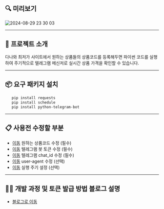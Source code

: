 ## 🔍 미리보기
![2024-08-29 23 30 03](https://github.com/user-attachments/assets/b3ccf2ff-23a4-4cec-af62-937917c29b82)

---
## 🌟 프로젝트 소개

다나와 최저가 사이트에서 원하는 상품들의 상품코드를 등록해두면 파이썬 코드를 실행하여 주기적으로 텔레그램 메신저로 실시간 상품 가격을 확인할 수 있습니다.

---
## 📦 요구 패키지 설치
 ```bash
    pip install requests
    pip install schedule
    pip install python-telegram-bot
 ```
---
## 📋 사용전 수정할 부분

- [이동](https://github.com/Blue-B/danawa_product_price/blob/main/main.py#L13) 원하는 상품코드 수정 (필수)
- [이동](https://github.com/Blue-B/danawa_product_price/blob/main/main.py#L10) 텔레그램 봇 토큰 수정 (필수)
- [이동](https://github.com/Blue-B/danawa_product_price/blob/main/main.py#L11) 텔레그램 chat_id 수정 (필수)
- [이동](https://github.com/Blue-B/danawa_product_price/blob/main/main.py#L22) user-agent 수정 (선택)
- [이동](https://github.com/Blue-B/danawa_product_price/blob/main/main.py#L55) 실행 주기 설정 (선택)

---
## 👨‍💻 개발 과정 및 토큰 발급 방법 블로그 설명
- [블로그로 이동](https://newstroyblog.tistory.com/550)
